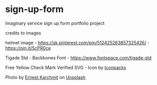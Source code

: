 # sign-up-form
Imaginary service sign up form portfolio project

credits to images

helmet image - https://sk.pinterest.com/pin/512425263857325426/ - https://pin.it/5cPR0ce

Tigade Std - Backbones Font - https://www.fontspace.com/tigade-std

Free Yellow Check Mark Verified SVG - Icon by <a href='https://iconpacks.net/?utm_source=link-attribution&utm_content=16210'>Iconpacks</a>

Photo by <a href="https://unsplash.com/@ekarchmit?utm_source=unsplash&utm_medium=referral&utm_content=creditCopyText">Ernest Karchmit</a> on <a href="https://unsplash.com/photos/UAbg0py6GYQ?utm_source=unsplash&utm_medium=referral&utm_content=creditCopyText">Unsplash</a>
  
